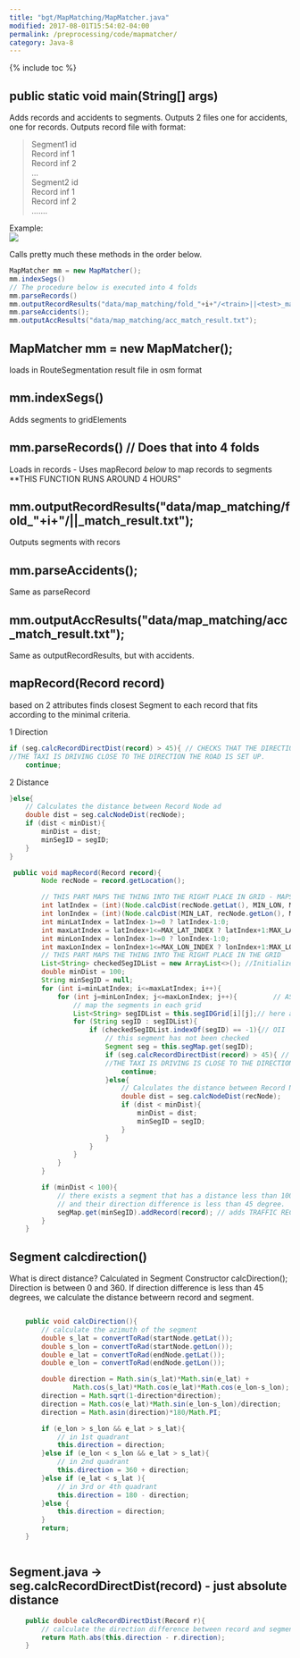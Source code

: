 ```yaml
---
title: "bgt/MapMatching/MapMatcher.java"
modified: 2017-08-01T15:54:02-04:00
permalink: /preprocessing/code/mapmatcher/
category: Java-8
---
```


{% include toc %}

## public static void main(String[] args)


Adds records and accidents to segments. Outputs 2 files one for accidents, one for records. Outputs record file with format: 

>
>Segment1 id  
Record inf 1  
Record inf 2  
...  
Segment2 id  
Record inf 1  
Record inf 2  
.......  

Example:  
![]({{site.baseurl}}/assets/images/mathresult.png)

Calls pretty much these methods in the order below. 

~~~java
MapMatcher mm = new MapMatcher();
mm.indexSegs()
// The procedure below is executed into 4 folds
mm.parseRecords() 
mm.outputRecordResults("data/map_matching/fold_"+i+"/<train>||<test>_match_result.txt");
mm.parseAccidents();
mm.outputAccResults("data/map_matching/acc_match_result.txt");
~~~


## MapMatcher mm = new MapMatcher();
loads in RouteSegmentation result file in osm format
## mm.indexSegs() 
Adds segments to gridElements
## mm.parseRecords() // Does that into 4 folds 
Loads in records - Uses mapRecord _below_ to map records to segments **THIS FUNCTION RUNS AROUND 4 HOURS"
## mm.outputRecordResults("data/map_matching/fold_"+i+"/<train>||<test>_match_result.txt");
Outputs segments with recors 
## mm.parseAccidents();
Same as parseRecord 
## mm.outputAccResults("data/map_matching/acc_match_result.txt");
Same as outputRecordResults, but with accidents. 
## mapRecord(Record record)



based on 2 attributes finds closest Segment to each record that fits according to the minimal criteria. 


1 Direction 
~~~java
if (seg.calcRecordDirectDist(record) > 45){ // CHECKS THAT THE DIRECTION 
//THE TAXI IS DRIVING CLOSE TO THE DIRECTION THE ROAD IS SET UP. 
    continue;
~~~
2 Distance 
~~~java
}else{
    // Calculates the distance between Record Node ad 
    double dist = seg.calcNodeDist(recNode);
    if (dist < minDist){
        minDist = dist;
        minSegID = segID;
    }
}
~~~

~~~java
 public void mapRecord(Record record){
        Node recNode = record.getLocation();

        // THIS PART MAPS THE THING INTO THE RIGHT PLACE IN GRID - MAPS IT INTO 3 PLACES IN THE GRID  -- TOTALING 300 * 300 m
        int latIndex = (int)(Node.calcDist(recNode.getLat(), MIN_LON, MIN_LAT, MIN_LON) / GRID_SIZE);
        int lonIndex = (int)(Node.calcDist(MIN_LAT, recNode.getLon(), MIN_LAT, MIN_LON) / GRID_SIZE);
        int minLatIndex = latIndex-1>=0 ? latIndex-1:0;
        int maxLatIndex = latIndex+1<=MAX_LAT_INDEX ? latIndex+1:MAX_LAT_INDEX;
        int minLonIndex = lonIndex-1>=0 ? lonIndex-1:0;
        int maxLonIndex = lonIndex+1<=MAX_LON_INDEX ? lonIndex+1:MAX_LON_INDEX;
        // THIS PART MAPS THE THING INTO THE RIGHT PLACE IN THE GRID
        List<String> checkedSegIDList = new ArrayList<>(); //Initialize empty ArrayList of // Segment ID-s
        double minDist = 100;
        String minSegID = null;
        for (int i=minLatIndex; i<=maxLatIndex; i++){
            for (int j=minLonIndex; j<=maxLonIndex; j++){         // ASSIGNS TO CLOSEST SEGMENT IN GRID
                // map the segments in each grid
                List<String> segIDList = this.segIDGrid[i][j];// here are the segments that belong to the specific gridelement . these segments are mapped in indexSegs()
                for (String segID : segIDList){
                    if (checkedSegIDList.indexOf(segID) == -1){// OII
                        // this segment has not been checked
                        Segment seg = this.segMap.get(segID);
                        if (seg.calcRecordDirectDist(record) > 45){ // CHECKS THAT THE DIRECTION 
                        //THE TAXI IS DRIVING IS CLOSE TO THE DIRECTION THE ROAD IS SET UP. 
                            continue;
                        }else{
                            // Calculates the distance between Record Node ad 
                            double dist = seg.calcNodeDist(recNode);
                            if (dist < minDist){
                                minDist = dist;
                                minSegID = segID;
                            }
                        }
                    }
                }
            }
        }

        if (minDist < 100){
            // there exists a segment that has a distance less than 100 from the record,
            // and their direction difference is less than 45 degree.
            segMap.get(minSegID).addRecord(record); // adds TRAFFIC RECORD TO CLOSEST SEGMENT
        }
    }


~~~

## Segment calcdirection()
What is direct distance? Calculated in Segment Constructor calcDirection(); Direction is between 0 and 360. If direction difference is less than 45 degrees, we calculate the distance betweern record and segment. 
~~~java 

    public void calcDirection(){
        // calculate the azimuth of the segment
        double s_lat = convertToRad(startNode.getLat());
        double s_lon = convertToRad(startNode.getLon());
        double e_lat = convertToRad(endNode.getLat());
        double e_lon = convertToRad(endNode.getLon());

        double direction = Math.sin(s_lat)*Math.sin(e_lat) +
                Math.cos(s_lat)*Math.cos(e_lat)*Math.cos(e_lon-s_lon);
        direction = Math.sqrt(1-direction*direction);
        direction = Math.cos(e_lat)*Math.sin(e_lon-s_lon)/direction;
        direction = Math.asin(direction)*180/Math.PI;

        if (e_lon > s_lon && e_lat > s_lat){
            // in 1st quadrant
            this.direction = direction;
        }else if (e_lon < s_lon && e_lat > s_lat){
            // in 2nd quadrant
            this.direction = 360 + direction;
        }else if (e_lat < s_lat ){
            // in 3rd or 4th quadrant
            this.direction = 180 - direction;
        }else {
            this.direction = direction;
        }
        return;
    }



~~~


## Segment.java -> seg.calcRecordDirectDist(record) - just absolute distance


~~~java
    public double calcRecordDirectDist(Record r){
        // calculate the direction difference between record and segment
        return Math.abs(this.direction - r.direction);
    }
~~~